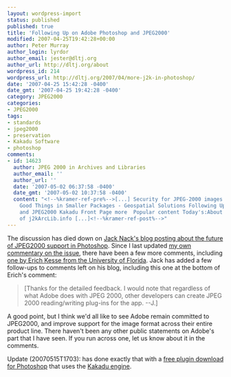 ```yaml
---
layout: wordpress-import
status: published
published: true
title: 'Following Up on Adobe Photoshop and JPEG2000'
modified: 2007-04-25T19:42:28+00:00
author: Peter Murray
author_login: lyrdor
author_email: jester@dltj.org
author_url: http://dltj.org/about
wordpress_id: 214
wordpress_url: http://dltj.org/2007/04/more-j2k-in-photoshop/
date: '2007-04-25 15:42:28 -0400'
date_gmt: '2007-04-25 19:42:28 -0400'
category: JPEG2000
categories:
- JPEG2000
tags:
- standards
- jpeg2000
- preservation
- Kakadu Software
- photoshop
comments:
- id: 14623
  author: JPEG 2000 in Archives and Libraries
  author_email: ''
  author_url: ''
  date: '2007-05-02 06:37:58 -0400'
  date_gmt: '2007-05-02 10:37:58 -0400'
  content: "<!--%kramer-ref-pre%-->[...] Security for JPEG-2000 images JPEG 2000:
    Good Things in Smaller Packages - Geospatial Solutions Following Up on Adobe Photoshop
    and JPEG2000 Kakadu Front Page more  Popular content Today's:About JPEG 2000Announcement
    of j2kArcLib.info [...]<!--%kramer-ref-post%-->"
---
```

<p>The discussion has died down on <a href="http://blogs.adobe.com/jnack/2007/04/jpeg_2000_do_yo.html" title="JPEG 2000 - Do you use it?&#039; blog posting in John Nack on Adobe">Jack Nack's blog posting about the future of JPEG2000 support in Photoshop</a>.  Since I last updated <a href="/article/j2k-in-photoshop/">my own commentary on the issue</a>, there have been a few more comments, including <a href="http://blogs.adobe.com/jnack/2007/04/jpeg_2000_do_yo.html#c295786" title="Erich Kesse&#039;s comment on &#039;JPEG 2000 - Do you use it?&#039;">one by Erich Kesse from the University of Florida</a>.  Jack has added a few follow-ups to comments left on his blog, including this one at the bottom of Erich's comment:</p>
<blockquote><p>[Thanks for the detailed feedback.  I would note that regardless of what Adobe does with JPEG 2000, other developers can create JPEG 2000 reading/writing plug-ins for the app.  --J.]</p></blockquote>
<p>A good point, but I think we'd all like to see Adobe remain committed to JPEG2000, and improve support for the image format across their entire product line.  There haven't been any other public statements on Adobe's part that I have seen.  If you run across one, let us know about it in the comments.</p>
<p>Update (20070515T1703):  has done exactly that with a <a href="http://www.fnordware.com/j2k/" title="j2k">free plugin download for Photoshop</a> that uses the <a href="http://www.kakadusoftware.com/" title="Kakadu Front Page">Kakadu engine</a>.</p>
